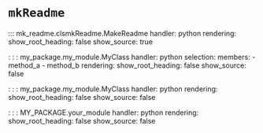 # `mkReadme`

::: mk_readme.clsmkReadme.MakeReadme
    handler: python
    rendering:
      show_root_heading: false
      show_source: true

      
: : : my_package.my_module.MyClass
    handler: python
    selection:
      members:
        - method_a
        - method_b
    rendering:
      show_root_heading: false
      show_source: false

: : : my_package.my_module.MyClass
    handler: python
    rendering:
      show_root_heading: false
      show_source: false

: : : MY_PACKAGE.your_module
    handler: python
    rendering:
      show_root_heading: false
      show_source: false
